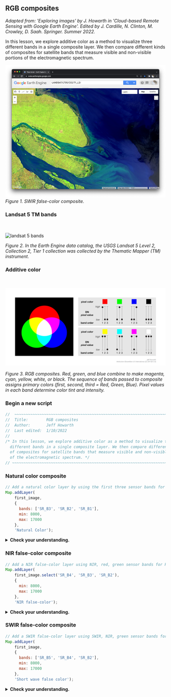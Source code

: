 ## RGB composites    

_Adapted from: 'Exploring images' by J. Howarth in 'Cloud-based Remote Sensing with Google Earth Engine'. Edited by J. Cardille, N. Clinton, M. Crowley, D. Saah. Springer. Summer 2022._

In this lesson, we explore additive color as a method to visualize three different bands in a single composite layer. We then compare different kinds of composites for satellite bands that measure visible and non-visible portions of the electromagnetic spectrum.

![RGB composite](images/rgb_composites.png)
<br>
_Figure 1. SWIR false-color composite._

### Landsat 5 TM bands
<br>

![landsat 5 bands](https://d9-wret.s3.us-west-2.amazonaws.com/assets/palladium/production/s3fs-public/thumbnails/image/MSS-thru-L9-wavelengths.jpg)

_Figure 2. In the Earth Engine data catalog, the USGS Landsat 5 Level 2, Collection 2, Tier 1 collection was collected by the Thematic Mapper (TM) instrument._

### Additive color
<br>

![additive color](images/additive_color.png)

_Figure 3. RGB composites. Red, green, and blue combine to make magenta, cyan, yellow, white, or black. The sequence of bands passed to composite assigns primary colors (first, second, third = Red, Green, Blue). Pixel values in each band determine color tint and intensity._

### Begin a new script  

```js
//  ~~~~~~~~~~~~~~~~~~~~~~~~~~~~~~~~~~~~~~~~~~~~~~~~~~~~~~~~~~~~~~~~~~~~~~~
//  Title:        RGB composites
//  Author:       Jeff Howarth
//  Last edited:  1/10/2022   
//          
/* In this lesson, we explore additive color as a method to visualize three
  different bands in a single composite layer. We then compare different kinds
  of composites for satellite bands that measure visible and non-visible portions
  of the electromagnetic spectrum. */  
// ~~~~~~~~~~~~~~~~~~~~~~~~~~~~~~~~~~~~~~~~~~~~~~~~~~~~~~~~~~~~~~~~~~~~~~~
```

### Natural color composite  

```js
// Add a natural color layer by using the first three sensor bands for RGB.
Map.addLayer(
    first_image,
    {
      bands: ['SR_B3', 'SR_B2', 'SR_B1'],
      min: 8000,
      max: 17000
    },
    'Natural Color');  
```

<details>
<summary><b>Check your understanding.</b></summary>
<br>
Why does a <b>natural color</b> composite look like the world we would see from an airplane or drone?
</details>  

### NIR false-color composite

```js
// Add a NIR false-color layer using NIR, red, green sensor bands for RGB.
Map.addLayer(
    first_image.select('SR_B4', 'SR_B3', 'SR_B2'),
    {
      min: 8000,
      max: 17000
    },
    'NIR false-color');
```
<details>
<summary><b>Check your understanding.</b></summary>
<br>
<li>Activate the <b>Inspector</b> panel, click on a location that appears bright red, and then look at the pixel values for each band. Why does the location appear bright red? </li><br>
<li>Click on water that appears black and compare the pixel values for that location to a place where the water appears whiter and tinted with cyan. How do the pixel values at these locations compare to the additive color chart above?     
</details>  

### SWIR false-color composite  

```js
// Add a SWIR false-color layer using SWIR, NIR, green sensor bands for RGB.
Map.addLayer(
    first_image,
    {
      bands: ['SR_B5', 'SR_B4', 'SR_B2'],
      min: 8000,
      max: 17000
    },
    'Short wave false color');
```

<details>
<summary><b>Check your understanding.</b></summary>
<br>
<li>Why do some locations appear bright green or cyan or reddish? How do the pixel values at these locations compare to the additive color chart above?    
</details>  
